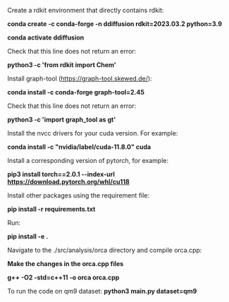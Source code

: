 Create a rdkit environment that directly contains rdkit:

**conda create -c conda-forge -n ddiffusion rdkit=2023.03.2 python=3.9**

**conda activate ddiffusion**

Check that this line does not return an error:

**python3 -c 'from rdkit import Chem'**

Install graph-tool (https://graph-tool.skewed.de/):

**conda install -c conda-forge graph-tool=2.45**

Check that this line does not return an error:

**python3 -c 'import graph_tool as gt'**

Install the nvcc drivers for your cuda version. For example:

**conda install -c "nvidia/label/cuda-11.8.0" cuda**

Install a corresponding version of pytorch, for example:

**pip3 install torch==2.0.1 --index-url https://download.pytorch.org/whl/cu118**

Install other packages using the requirement file:

**pip install -r requirements.txt**

Run:

**pip install -e .**

Navigate to the ./src/analysis/orca directory and compile orca.cpp:

**Make the changes in the orca.cpp files**

**g++ -O2 -std=c++11 -o orca orca.cpp**

To run the code on qm9 dataset:
**python3 main.py dataset=qm9**
